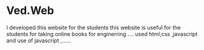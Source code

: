 # Ved.Web
I developed this website for the students this website is useful for the students for taking online books for enginerring .... used html,css ,javascript and use of javascript ,......
